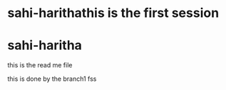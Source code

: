 
# sahi-harithathis is the first session


# sahi-haritha
this is the read me file

this is done by the branch1
fss
